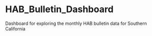 # HAB_Bulletin_Dashboard
Dashboard for exploring the monthly HAB bulletin data for Southern California
